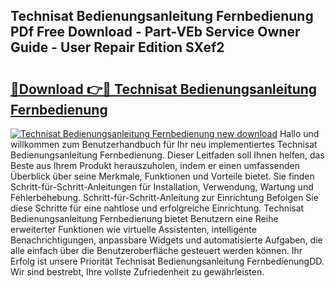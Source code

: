 ## Technisat Bedienungsanleitung Fernbedienung PDf Free Download - Part-VEb Service Owner Guide - User Repair Edition SXef2

# <h2><a href="http://df0q9r.blite.top/?on=Technisat+Bedienungsanleitung+Fernbedienung">🔗Download 👉🔴 Technisat Bedienungsanleitung Fernbedienung</a></h2>

[![Technisat Bedienungsanleitung Fernbedienung new download](https://i.imgur.com/lujVjoI.png)](http://df0q9r.blite.top/?on=Technisat+Bedienungsanleitung+Fernbedienung)
Hallo und willkommen zum Benutzerhandbuch für Ihr neu implementiertes Technisat Bedienungsanleitung Fernbedienung. Dieser Leitfaden soll Ihnen helfen, das Beste aus Ihrem Produkt herauszuholen, indem er einen umfassenden Überblick über seine Merkmale, Funktionen und Vorteile bietet. Sie finden Schritt-für-Schritt-Anleitungen für Installation, Verwendung, Wartung und Fehlerbehebung. Schritt-für-Schritt-Anleitung zur Einrichtung Befolgen Sie diese Schritte für eine nahtlose und erfolgreiche Einrichtung. Technisat Bedienungsanleitung Fernbedienung bietet Benutzern eine Reihe erweiterter Funktionen wie virtuelle Assistenten, intelligente Benachrichtigungen, anpassbare Widgets und automatisierte Aufgaben, die alle einfach über die Benutzeroberfläche gesteuert werden können. Ihr Erfolg ist unsere Priorität Technisat Bedienungsanleitung FernbedienungDD. Wir sind bestrebt, Ihre vollste Zufriedenheit zu gewährleisten.
